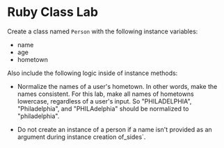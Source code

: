 # Ruby Class Lab

Create a class named `Person` with the following instance variables: 
- name
- age
- hometown

Also include the following logic inside of instance methods: 

- Normalize the names of a user's hometown. In other words, make the names consistent. For this lab, make all names of hometowns lowercase, regardless of a user's input. So "PHILADELPHIA", "Philadelphia", and "PHILAdelphia" should be normalized to "philadelphia". 

- Do not create an instance of a person if a name isn't provided as an argument during instance creation of_sides`.
